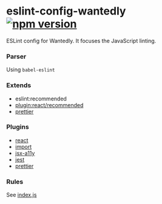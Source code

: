 # eslint-config-wantedly [![npm version](https://badge.fury.io/js/eslint-config-wantedly.svg)](https://badge.fury.io/js/eslint-config-wantedly)

ESLint config for Wantedly. It focuses the JavaScript linting.

### Parser

Using `babel-eslint`

### Extends

- eslint:recommended
- [plugin:react/recommended](https://github.com/yannickcr/eslint-plugin-react#recommended)
- [prettier](https://github.com/prettier/eslint-plugin-prettier#recommended-configuration)

### Plugins

- [react](https://github.com/yannickcr/eslint-plugin-react)
- [import](https://github.com/benmosher/eslint-plugin-import)
- [jsx-a11y](https://github.com/evcohen/eslint-plugin-jsx-a11y)
- [jest](https://github.com/jest-community/eslint-plugin-jest)
- [prettier](https://github.com/prettier/eslint-plugin-prettier)

### Rules

See [index.js](https://github.com/wantedly/frolint/blob/master/packages/eslint-config-wantedly/index.js#L21-L117)
